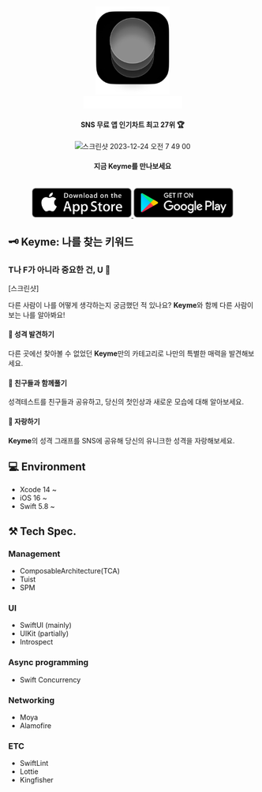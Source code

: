 <div align="center">
    <img src="Assets/appicon.png" alt="icon" width="150"/><br>
    <img src="Assets/KEYME.png" alt="keyme" width="200"/>
</div>

<div align="center">
    <h4>SNS 무료 앱 인기차트 최고 27위 🏆</h4>
    <img width="450" alt="스크린샷 2023-12-24 오전 7 49 00" src="https://github.com/Nexters/keyme-iOS/assets/46271447/62371f3c-3774-4ecb-b9db-4bb83f43f516">
</div>

<div align="center">
    <h4>지금 Keyme를 만나보세요</h4>
    <br>
    <a href="https://apps.apple.com/kr/app/keyme/id6458787411" target="_blank">
        <img src="Assets/appstore.png" height="60">
    </a>
    <a href="https://play.google.com/store/apps/details?id=your-app-id" target="_blank">
        <img src="Assets/google_play.png" height="60">
    </a>
</div>

## 🗝️ Keyme: 나를 찾는 키워드
### T나 F가 아니라 중요한 건, U 🫵
[스크린샷]

다른 사람이 나를 어떻게 생각하는지 궁금했던 적 있나요? **Keyme**와 함께 다른 사람이 보는 나를 알아봐요!

#### 📑 성격 발견하기
다른 곳에선 찾아볼 수 없었던 **Keyme**만의 카테고리로 나만의 특별한 매력을 발견해보세요.

#### 👀 친구들과 함께풀기
성격테스트를 친구들과 공유하고, 당신의 첫인상과 새로운 모습에 대해 알아보세요.

#### 🎨 자랑하기
**Keyme**의 성격 그래프를 SNS에 공유해 당신의 유니크한 성격을 자랑해보세요.

## :computer: Environment
- Xcode 14 ~
- iOS 16 ~
- Swift 5.8 ~

## ⚒️ Tech Spec.
### Management
- ComposableArchitecture(TCA)
- Tuist
- SPM

### UI
- SwiftUI (mainly)
- UIKit (partially)
- Introspect

### Async programming
- Swift Concurrency

### Networking
- Moya
- Alamofire

### ETC
- SwiftLint
- Lottie
- Kingfisher
